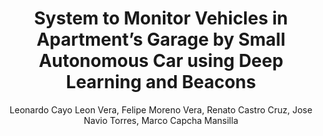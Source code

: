 ---
paperId: 34
author: Leonardo Cayo Leon Vera, Felipe Moreno Vera, Renato Castro Cruz, Jose Navio Torres, Marco Capcha Mansilla
publicationauthor: Leon Vera, L. C. et al.
title: System to Monitor Vehicles in Apartment’s Garage by Small Autonomous Car using Deep Learning and Beacons
pdf: --
poster: --
alt: --
type: Poster
topic: Machine Learning Applications
link: --
conference: neurips
year: 2018
tags: neurips-2018
location: Montreal, Canada
---